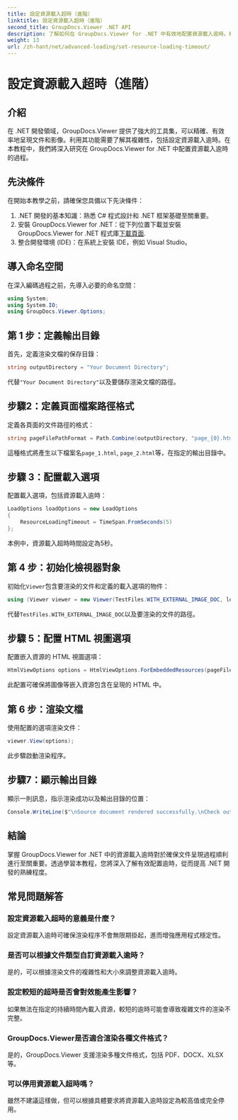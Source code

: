 ```yaml
---
title: 設定資源載入超時（進階）
linktitle: 設定資源載入超時（進階）
second_title: GroupDocs.Viewer .NET API
description: 了解如何在 GroupDocs.Viewer for .NET 中有效地配置資源載入逾時。精準穩定地掌握文件渲染。
weight: 13
url: /zh-hant/net/advanced-loading/set-resource-loading-timeout/
---
```


# 設定資源載入超時（進階）

## 介紹
在 .NET 開發領域，GroupDocs.Viewer 提供了強大的工具集，可以精確、有效率地呈現文件和影像。利用其功能需要了解其複雜性，包括設定資源載入逾時。在本教程中，我們將深入研究在 GroupDocs.Viewer for .NET 中配置資源載入逾時的過程。
## 先決條件
在開始本教學之前，請確保您具備以下先決條件：
1. .NET 開發的基本知識：熟悉 C# 程式設計和 .NET 框架基礎至關重要。
2. 安裝 GroupDocs.Viewer for .NET：從下列位置下載並安裝 GroupDocs.Viewer for .NET 程式庫[下載頁面](https://releases.groupdocs.com/viewer/net/).
3. 整合開發環境 (IDE)：在系統上安裝 IDE，例如 Visual Studio。

## 導入命名空間
在深入編碼過程之前，先導入必要的命名空間：
```csharp
using System;
using System.IO;
using GroupDocs.Viewer.Options;
```

## 第 1 步：定義輸出目錄
首先，定義渲染文檔的保存目錄：
```csharp
string outputDirectory = "Your Document Directory";
```
代替`"Your Document Directory"`以及要儲存渲染文檔的路徑。
## 步驟2：定義頁面檔案路徑格式
定義各頁面的文件路徑的格式：
```csharp
string pageFilePathFormat = Path.Combine(outputDirectory, "page_{0}.html");
```
這種格式將產生以下檔案名`page_1.html`, `page_2.html`等，在指定的輸出目錄中。
## 步驟 3：配置載入選項
配置載入選項，包括資源載入逾時：
```csharp
LoadOptions loadOptions = new LoadOptions
{
    ResourceLoadingTimeout = TimeSpan.FromSeconds(5)
};
```
本例中，資源載入超時時間設定為5秒。
## 第 4 步：初始化檢視器對象
初始化`Viewer`包含要渲染的文件和定義的載入選項的物件：
```csharp
using (Viewer viewer = new Viewer(TestFiles.WITH_EXTERNAL_IMAGE_DOC, loadOptions))
```
代替`TestFiles.WITH_EXTERNAL_IMAGE_DOC`以及要渲染的文件的路徑。
## 步驟 5：配置 HTML 視圖選項
配置嵌入資源的 HTML 視圖選項：
```csharp
HtmlViewOptions options = HtmlViewOptions.ForEmbeddedResources(pageFilePathFormat);
```
此配置可確保將圖像等嵌入資源包含在呈現的 HTML 中。
## 第 6 步：渲染文檔
使用配置的選項渲染文件：
```csharp
viewer.View(options);
```
此步驟啟動渲染程序。
## 步驟7：顯示輸出目錄
顯示一則訊息，指示渲染成功以及輸出目錄的位置：
```csharp
Console.WriteLine($"\nSource document rendered successfully.\nCheck output in {outputDirectory}.");
```

## 結論
掌握 GroupDocs.Viewer for .NET 中的資源載入逾時對於確保文件呈現過程順利進行至關重要。透過學習本教程，您將深入了解有效配置逾時，從而提高 .NET 開發的熟練程度。
## 常見問題解答
### 設定資源載入超時的意義是什麼？
設定資源載入逾時可確保渲染程序不會無限期掛起，進而增強應用程式穩定性。
### 是否可以根據文件類型自訂資源載入逾時？
是的，可以根據渲染文件的複雜性和大小來調整資源載入逾時。
### 設定較短的超時是否會對效能產生影響？
如果無法在指定的持續時間內載入資源，較短的逾時可能會導致複雜文件的渲染不完整。
### GroupDocs.Viewer是否適合渲染各種文件格式？
是的，GroupDocs.Viewer 支援渲染多種文件格式，包括 PDF、DOCX、XLSX 等。
### 可以停用資源載入超時嗎？
雖然不建議這樣做，但可以根據具體要求將資源載入逾時設定為較高值或完全停用。